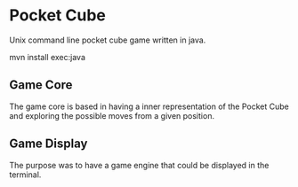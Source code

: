 # Pocket Cube

Unix command line pocket cube game written in java.

mvn install exec:java

## Game Core

The game core is based in having a inner representation of the Pocket Cube and exploring the possible moves from a given position.

## Game Display

The purpose was to have a game engine that could be displayed in the terminal.